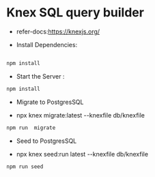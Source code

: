 # Knex SQL query builder

- refer-docs:https://knexjs.org/

* Install Dependencies:

```bash

npm install

```

- Start the Server :

``` bash
npm install
```

- Migrate to PostgresSQL

* npx knex migrate:latest --knexfile db/knexfile

```bash
npm run  migrate
```

- Seed to PostgresSQL

* npx knex seed:run latest --knexfile db/knexfile

```bash
npm run seed
```
